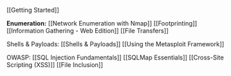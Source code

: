 [[Getting Started]]

**Enumeration:**
[[Network Enumeration with Nmap]]
[[Footprinting]]
[[Information Gathering - Web Edition]]
[[File Transfers]]

Shells & Payloads:
[[Shells & Payloads]]
[[Using the Metasploit Framework]]

OWASP:
[[SQL Injection Fundamentals]]
[[SQLMap Essentials]]
[[Cross-Site Scripting (XSS)]]
[[File Inclusion]]

